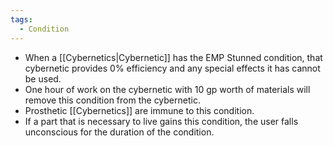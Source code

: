 ```yaml
---
tags:
  - Condition
---
```

- When a [[Cybernetics|Cybernetic]] has the EMP Stunned condition, that cybernetic provides 0% efficiency and any special effects it has cannot be used.
- One hour of work on the cybernetic with 10 gp worth of materials will remove this condition from the cybernetic. 
- Prosthetic [[Cybernetics]] are immune to this condition.
- If a part that is necessary to live gains this condition, the user falls unconscious for the duration of the condition.